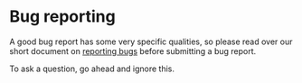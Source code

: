 # Bug reporting

A good bug report has some very specific qualities, so please read over our short document on [reporting bugs][report_bugs] before submitting a bug report.

To ask a question, go ahead and ignore this.

[report_bugs]: https://go.etcd.io/etcd/v3/blob/master/Documentation/reporting_bugs.md
